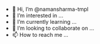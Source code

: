 - 👋 Hi, I’m @namansharma-tmpl
- 👀 I’m interested in ...
- 🌱 I’m currently learning ...
- 💞️ I’m looking to collaborate on ...
- 📫 How to reach me ...

<!---
namansharma-tmpl/namansharma-tmpl is a ✨ special ✨ repository because its `README.md` (this file) appears on your GitHub profile.
You can click the Preview link to take a look at your changes.
--->

